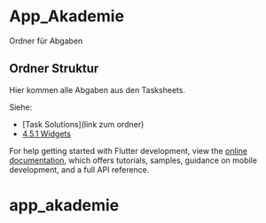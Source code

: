 # App_Akademie

Ordner für Abgaben

## Ordner Struktur

Hier kommen alle Abgaben aus den Tasksheets.

Siehe:

- [Task Solutions](link zum ordner)
- [4.5.1 Widgets](https://github.com/markruzo/app_akademie/tree/main/lib/task_solutions/4_5_1)

For help getting started with Flutter development, view the
[online documentation](https://docs.flutter.dev/), which offers tutorials,
samples, guidance on mobile development, and a full API reference.
# app_akademie
